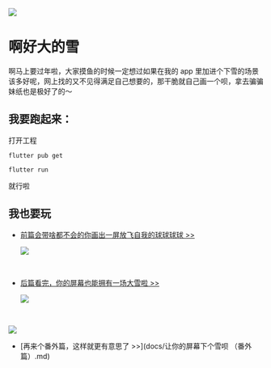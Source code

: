 ![](https://s3.ax1x.com/2020/12/24/rc84xK.jpg)


# 啊好大的雪

啊马上要过年啦，大家摸鱼的时候一定想过如果在我的 app 里加进个下雪的场景该多好呢，网上找的又不见得满足自己想要的，那干脆就自己画一个呗，拿去骗骗妹纸也是极好了的～


## 我要跑起来：

打开工程 

`flutter pub get `

`flutter run`

就行啦

## 我也要玩
- [前篇会带啥都不会的你画出一屏放飞自我的球球球球 >>](docs/让你的屏幕下个雪呗（前篇）.md)

	![](https://s3.ax1x.com/2020/12/21/rBM4qf.gif)
	
</br>

- [后篇看完，你的屏幕也能拥有一场大雪啦 >>](docs/让你的屏幕下个雪呗（后篇）.md)

	![](https://s3.ax1x.com/2020/12/21/rBJ8yj.gif)

</br>


![](https://s3.ax1x.com/2020/12/25/rfm7fx.gif)


- [再来个番外篇，这样就更有意思了 >>](docs/让你的屏幕下个雪呗 （番外篇）.md)
</br>
